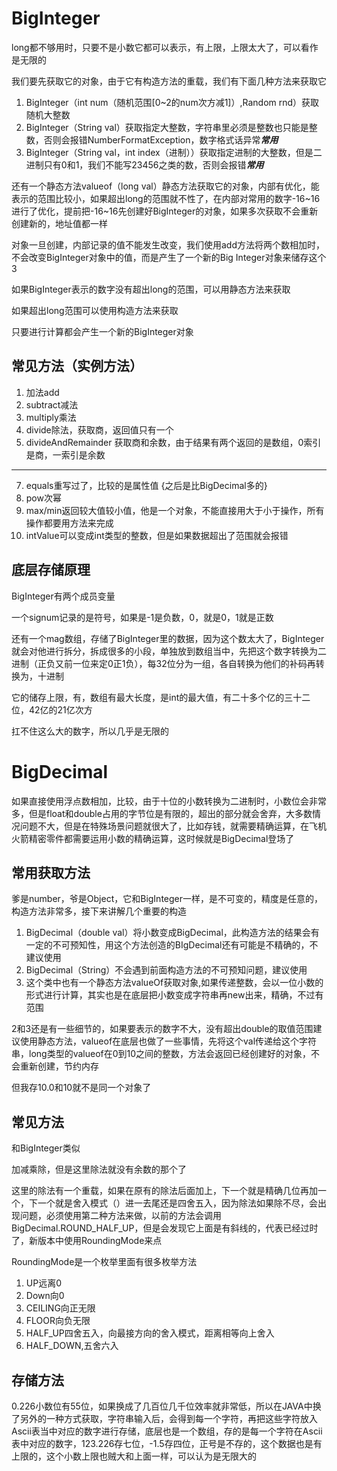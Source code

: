 # BigInteger

long都不够用时，只要不是小数它都可以表示，有上限，上限太大了，可以看作是无限的

我们要先获取它的对象，由于它有构造方法的重载，我们有下面几种方法来获取它

1. BigInteger（int num（随机范围[0~2的num次方减1]）,Random rnd）获取随机大整数
2. BigInteger（String val）获取指定大整数，字符串里必须是整数也只能是整数，否则会报错NumberFormatException，数字格式话异常***常用***
3. BigInteger（String val，int index（进制））获取指定进制的大整数，但是二进制只有0和1，我们不能写23456之类的数，否则会报错***常用***

还有一个静态方法valueof（long val）静态方法获取它的对象，内部有优化，能表示的范围比较小，如果超出long的范围就不性了，在内部对常用的数字-16~16进行了优化，提前把-16~16先创建好BigInteger的对象，如果多次获取不会重新创建新的，地址值都一样

对象一旦创建，内部记录的值不能发生改变，我们使用add方法将两个数相加时，不会改变BigInteger对象中的值，而是产生了一个新的Big Integer对象来储存这个3

如果BigInteger表示的数字没有超出long的范围，可以用静态方法来获取

如果超出long范围可以使用构造方法来获取

只要进行计算都会产生一个新的BigInteger对象

## 常见方法（实例方法）

1. 加法add
2. subtract减法
3. multiply乘法
4. divide除法，获取商，返回值只有一个
5. divideAndRemainder 获取商和余数，由于结果有两个返回的是数组，0索引是商，一索引是余数
---
7. equals重写过了，比较的是属性值    {之后是比BigDecimal多的}
8. pow次幂
9. max/min返回较大值较小值，他是一个对象，不能直接用大于小于操作，所有操作都要用方法来完成
10. intValue可以变成int类型的整数，但是如果数据超出了范围就会报错

## 底层存储原理

BigInteger有两个成员变量

一个signum记录的是符号，如果是-1是负数，0，就是0，1就是正数

还有一个mag数组，存储了BigInteger里的数据，因为这个数太大了，BigInteger就会对他进行拆分，拆成很多的小段，单独放到数组当中，先把这个数字转换为二进制（正负又前一位来定0正1负），每32位分为一组，各自转换为他们的补码再转换为，十进制

它的储存上限，有，数组有最大长度，是int的最大值，有二十多个亿的三十二位，42亿的21亿次方

扛不住这么大的数字，所以几乎是无限的

# BigDecimal

如果直接使用浮点数相加，比较，由于十位的小数转换为二进制时，小数位会非常多，但是float和double占用的字节位是有限的，超出的部分就会舍弃，大多数情况问题不大，但是在特殊场景问题就很大了，比如存钱，就需要精确运算，在飞机火箭精密零件都需要运用小数的精确运算，这时候就是BigDecimal登场了

## 常用获取方法

爹是number，爷是Object，它和BigInteger一样，是不可变的，精度是任意的，构造方法非常多，接下来讲解几个重要的构造

1. BigDecimal（double val）将小数变成BigDecimal，此构造方法的结果会有一定的不可预知性，用这个方法创造的BIgDecimal还有可能是不精确的，不建议使用
2. BigDecimal（String）不会遇到前面构造方法的不可预知问题，建议使用
3. 这个类中也有一个静态方法valueOf获取对象,如果传递整数，会以一位小数的形式进行计算，其实也是在底层把小数变成字符串再new出来，精确，不过有范围

2和3还是有一些细节的，如果要表示的数字不大，没有超出double的取值范围建议使用静态方法，valueof在底层也做了一些事情，先将这个val传递给这个字符串，long类型的valueof在0到10之间的整数，方法会返回已经创建好的对象，不会重新创建，节约内存

但我存10.0和10就不是同一个对象了

## 常见方法

和BigInteger类似

加减乘除，但是这里除法就没有余数的那个了

这里的除法有一个重载，如果在原有的除法后面加上，下一个就是精确几位再加一个，下一个就是舍入模式（）进一去尾还是四舍五入，因为除法如果除不尽，会出现问题，必须使用第二种方法来做，以前的方法会调用BigDecimal.ROUND_HALF_UP，但是会发现它上面是有斜线的，代表已经过时了，新版本中使用RoundingMode来点

RoundingMode是一个枚举里面有很多枚举方法

1. UP远离0
2. Down向0
3. CEILING向正无限
4. FLOOR向负无限
5. HALF_UP四舍五入，向最接方向的舍入模式，距离相等向上舍入
6. HALF_DOWN,五舍六入

## 存储方法

0.226小数位有55位，如果换成了几百位几千位效率就非常低，所以在JAVA中换了另外的一种方式获取，字符串输入后，会得到每一个字符，再把这些字符放入Ascii表当中对应的数字进行存储，底层也是一个数组，存的是每一个字符在Ascii表中对应的数字，123.226存七位，-1.5存四位，正号是不存的，这个数据也是有上限的，这个小数上限也贼大和上面一样，可以认为是无限大的